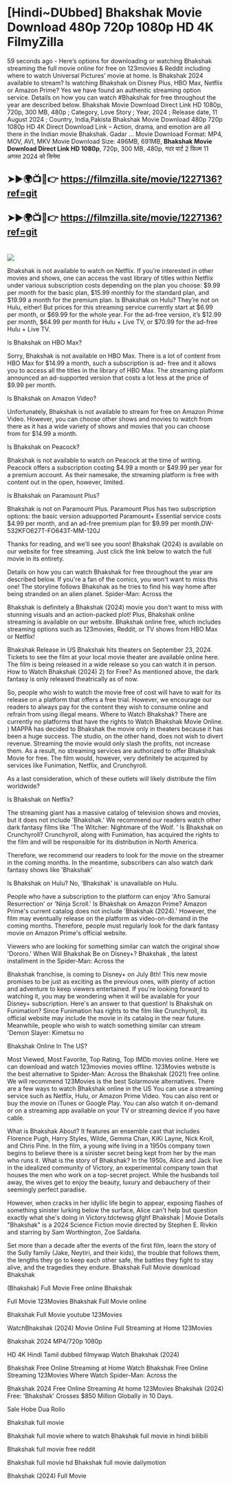 # [Hindi~DUbbed] Bhakshak Movie Download 480p 720p 1080p HD 4K FilmyZilla


59 seconds ago - Here’s options for downloading or watching Bhakshak streaming the full movie online for free on 123movies & Reddit including where to watch Universal Pictures’ movie at home. Is Bhakshak 2024 available to stream? Is watching Bhakshak on Disney Plus, HBO Max, Netflix or Amazon Prime? Yes we have found an authentic streaming option service. Details on how you can watch #Bhakshak for free throughout the year are described below. Bhakshak Movie Download Direct Link HD 1080p, 720p, 300 MB, 480p ; Category, Love Story ; Year, 2024 ; Release date, 11 August 2024 ; Country, India,Pakista Bhakshak Movie Download 480p 720p 1080p HD 4K Direct Download Link – Action, drama, and emotion are all there in the Indian movie Bhakshak. Gadar ...
Movie Download Format: MP4, MOV, AVI, MKV
Movie Download Size: 496MB, 691MB, **Bhakshak Movie Download Direct Link HD 1080p**, 720p, 300 MB, 480p, गदर पार्ट 2 फिल्म 11 अगस्त 2024 को सिनेमा

## ➤►🌍📺📱👉   https://filmzilla.site/movie/1227136?ref=git

## ➤►🌍📺📱👉   https://filmzilla.site/movie/1227136?ref=git

#

<img src="https://image.tmdb.org/t/p/w780//yrO8MHXReLdvKhf1qtSjSrpm7gE.jpg" />

Bhakshak is not available to watch on Netflix. If you’re interested in other movies and shows, one can access the vast library of titles within Netflix under various subscription costs depending on the plan you choose: $9.99 per month for the basic plan, $15.99 monthly for the standard plan, and $19.99 a month for the premium plan. Is Bhakshak on Hulu? They’re not on Hulu, either! But prices for this streaming service currently start at $6.99 per month, or $69.99 for the whole year. For the ad-free version, it’s $12.99 per month, $64.99 per month for Hulu + Live TV, or $70.99 for the ad-free Hulu + Live TV.

Is Bhakshak on HBO Max?

Sorry, Bhakshak is not available on HBO Max. There is a lot of content from HBO Max for $14.99 a month, such a subscription is ad- free and it allows you to access all the titles in the library of HBO Max. The streaming platform announced an ad-supported version that costs a lot less at the price of $9.99 per month.

Is Bhakshak on Amazon Video?

Unfortunately, Bhakshak is not available to stream for free on Amazon Prime Video. However, you can choose other shows and movies to watch from there as it has a wide variety of shows and movies that you can choose from for $14.99 a month.

Is Bhakshak on Peacock?

Bhakshak is not available to watch on Peacock at the time of writing. Peacock offers a subscription costing $4.99 a month or $49.99 per year for a premium account. As their namesake, the streaming platform is free with content out in the open, however, limited.

Is Bhakshak on Paramount Plus?

Bhakshak is not on Paramount Plus. Paramount Plus has two subscription options: the basic version adsupported Paramount+ Essential service costs $4.99 per month, and an ad-free premium plan for $9.99 per month.DW-532KFO627T-FO643T-MM-120J

Thanks for reading, and we'll see you soon! Bhakshak (2024) is available on our website for free streaming. Just click the link below to watch the full movie in its entirety.

Details on how you can watch Bhakshak for free throughout the year are described below. If you're a fan of the comics, you won't want to miss this one! The storyline follows Bhakshak as he tries to find his way home after being stranded on an alien planet. Spider-Man: Across the

Bhakshak is definitely a Bhakshak (2024) movie you don't want to miss with stunning visuals and an action-packed plot! Plus, Bhakshak online streaming is available on our website. Bhakshak online free, which includes streaming options such as 123movies, Reddit, or TV shows from HBO Max or Netflix!

Bhakshak Release in US Bhakshak hits theaters on September 23, 2024. Tickets to see the film at your local movie theater are available online here. The film is being released in a wide release so you can watch it in person. How to Watch Bhakshak (2024) 2) for Free? As mentioned above, the dark fantasy is only released theatrically as of now.

So, people who wish to watch the movie free of cost will have to wait for its release on a platform that offers a free trial. However, we encourage our readers to always pay for the content they wish to consume online and refrain from using illegal means. Where to Watch Bhakshak? There are currently no platforms that have the rights to Watch Bhakshak Movie Online. ) MAPPA has decided to Bhakshak the movie only in theaters because it has been a huge success. The studio, on the other hand, does not wish to divert revenue. Streaming the movie would only slash the profits, not increase them. As a result, no streaming services are authorized to offer Bhakshak Movie for free. The film would, however, very definitely be acquired by services like Funimation, Netflix, and Crunchyroll.

As a last consideration, which of these outlets will likely distribute the film worldwide?

Is Bhakshak on Netflix?

The streaming giant has a massive catalog of television shows and movies, but it does not include 'Bhakshak.' We recommend our readers watch other dark fantasy films like 'The Witcher: Nightmare of the Wolf. ' Is Bhakshak on Crunchyroll? Crunchyroll, along with Funimation, has acquired the rights to the film and will be responsible for its distribution in North America.

Therefore, we recommend our readers to look for the movie on the streamer in the coming months. In the meantime, subscribers can also watch dark fantasy shows like 'Bhakshak'

Is Bhakshak on Hulu? No, 'Bhakshak' is unavailable on Hulu.

People who have a subscription to the platform can enjoy 'Afro Samurai Resurrection' or 'Ninja Scroll.' Is Bhakshak on Amazon Prime? Amazon Prime's current catalog does not include 'Bhakshak (2024).' However, the film may eventually release on the platform as video-on-demand in the coming months. Therefore, people must regularly look for the dark fantasy movie on Amazon Prime's official website.

Viewers who are looking for something similar can watch the original show 'Dororo.' When Will Bhakshak Be on Disney+? Bhakshak , the latest installment in the Spider-Man: Across the

Bhakshak franchise, is coming to Disney+ on July 8th! This new movie promises to be just as exciting as the previous ones, with plenty of action and adventure to keep viewers entertained. If you're looking forward to watching it, you may be wondering when it will be available for your Disney+ subscription. Here's an answer to that question! Is Bhakshak on Funimation? Since Funimation has rights to the film like Crunchyroll, its official website may include the movie in its catalog in the near future. Meanwhile, people who wish to watch something similar can stream 'Demon Slayer: Kimetsu no

Bhakshak Online In The US?

Most Viewed, Most Favorite, Top Rating, Top IMDb movies online. Here we can download and watch 123movies movies offline. 123Movies website is the best alternative to Spider-Man: Across the Bhakshak (2021) free online. We will recommend 123Movies is the best Solarmovie alternatives. There are a few ways to watch Bhakshak online in the US You can use a streaming service such as Netflix, Hulu, or Amazon Prime Video. You can also rent or buy the movie on iTunes or Google Play. You can also watch it on-demand or on a streaming app available on your TV or streaming device if you have cable.

What is Bhakshak About? It features an ensemble cast that includes Florence Pugh, Harry Styles, Wilde, Gemma Chan, KiKi Layne, Nick Kroll, and Chris Pine. In the film, a young wife living in a 1950s company town begins to believe there is a sinister secret being kept from her by the man who runs it. What is the story of Bhakshak? In the 1950s, Alice and Jack live in the idealized community of Victory, an experimental company town that houses the men who work on a top-secret project. While the husbands toil away, the wives get to enjoy the beauty, luxury and debauchery of their seemingly perfect paradise.

However, when cracks in her idyllic life begin to appear, exposing flashes of something sinister lurking below the surface, Alice can't help but question exactly what she's doing in Victory.tdctewsg gfghf Bhakshak | Movie Details "Bhakshak" is a 2024 Science Fiction movie directed by Stephen E. Rivkin and starring by Sam Worthington, Zoe Saldaña.

Set more than a decade after the events of the first film, learn the story of the Sully family (Jake, Neytiri, and their kids), the trouble that follows them, the lengths they go to keep each other safe, the battles they fight to stay alive, and the tragedies they endure. Bhakshak Full Movie download Bhakshak

(Bhakshak) Full Movie Free online Bhakshak

Full Movie 123Movies Bhakshak Full Movie online

Bhakshak Full Movie youtube 123Movies

WatchBhakshak (2024) Movie Online Full Streaming at Home 123Movies

Bhakshak 2024 MP4/720p 1080p

HD 4K Hindi Tamil dubbed filmywap Watch Bhakshak (2024)

Bhakshak Free Online Streaming at Home Watch Bhakshak Free Online Streaming 123Movies Where Watch Spider-Man: Across the

Bhakshak 2024 Free Online Streaming At home 123Movies Bhakshak (2024) Free: 'Bhakshak' Crosses $850 Million Globally in 10 Days.

Sale Hobe Dua Roilo

Bhakshak full movie

Bhakshak full movie where to watch Bhakshak full movie in hindi bilibili

Bhakshak full movie free reddit

Bhakshak full movie hd Bhakshak full movie dailymotion

Bhakshak (2024) Full Movie